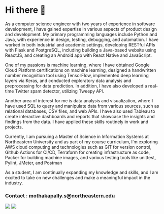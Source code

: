 # Hi there 👋

As a computer science engineer with two years of experience in software development, I have gained expertise in various aspects of product design and development. My primary programming languages include Python and Java, with experience in design, testing, debugging, and automation. I have worked in both industrial and academic settings, developing RESTful APIs with Flask and PostgreSQL, including building a Java-based website using ReactJS, and creating an Android app with React Native and JavaScript.

One of my passions is machine learning, where I have obtained Google Cloud Platform certifications on machine learning, designed a handwritten number recognition tool using TensorFlow, implemented deep learning layers via Keras, and conducted exploratory data analysis and preprocessing for data prediction. In addition, I have also developed a real-time Twitter spam detector, utilizing Tweepy API.

Another area of interest for me is data analysis and visualization, where I have used SQL to query and manipulate data from various sources, such as relational databases, CSV files, and web APIs. I have also used Tableau to create interactive dashboards and reports that showcase the insights and findings from the data. I have applied these skills routinely in work and projects.

Currently, I am pursuing a Master of Science in Information Systems at Northeastern University and as part of my course curriculum, I'm exploring AWS cloud computing and technologies such as GIT for version control, Github Actions for CI/CD, Terraform for creating infrastructure as code, Packer for building machine images, and various testing tools like unittest, Pylint, JMeter, and Postman

As a student, I am continually expanding my knowledge and skills, and I am excited to take on new challenges and make a meaningful impact in the industry.

### Contact : mothakapally.s@northeastern.edu

![](https://raw.githubusercontent.com/Sukruthmothakapally/github-stats/master/generated/overview.svg#gh-dark-mode-only)
![](https://raw.githubusercontent.com/Sukruthmothakapally/github-stats/master/generated/languages.svg#gh-dark-mode-only)
